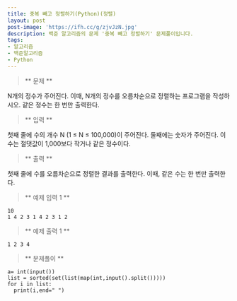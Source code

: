 ```yaml
---
title: 중복 빼고 정렬하기(Python)(정렬)
layout: post
post-image: 'https://ifh.cc/g/zjvJzN.jpg'
description: 백준 알고리즘의 문제 '중복 빼고 정렬하기' 문제풀이입니다.
tags:
- 알고리즘
- 백준알고리즘
- Python
---
```



>** 문제 **

N개의 정수가 주어진다. 이때, N개의 정수를 오름차순으로 정렬하는 프로그램을 작성하시오. 같은 정수는 한 번만 출력한다.

>** 입력 **

첫째 줄에 수의 개수 N (1 ≤ N ≤ 100,000)이 주어진다. 둘째에는 숫자가 주어진다. 이 수는 절댓값이 1,000보다 작거나 같은 정수이다.

>** 출력 **

첫째 줄에 수를 오름차순으로 정렬한 결과를 출력한다. 이때, 같은 수는 한 번만 출력한다.

>** 예제 입력 1 **

	10
	1 4 2 3 1 4 2 3 1 2

>** 예제 출력 1 **

	1 2 3 4

>** 문제풀이 **

	a= int(input())
	list = sorted(set(list(map(int,input().split()))))
	for i in list:
	  print(i,end=" ")
